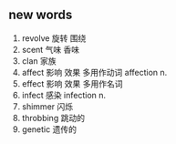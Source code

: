 ## new words

1. revolve 旋转 围绕
2. scent 气味 香味
3. clan 家族
4. affect 影响 效果 多用作动词 affection n.
5. effect 影响 效果 多用作名词
6. infect 感染 infection n.
7. shimmer 闪烁
8. throbbing 跳动的
9. genetic 遗传的
